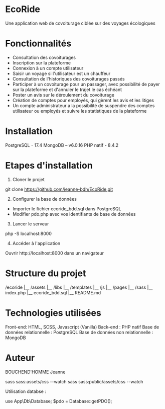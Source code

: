 # EcoRide

Une application web de covoiturage ciblée sur des voyages écologiques

# Fonctionnalités

- Consultation des covoiturages
- Inscription sur la plateforme
- Connexion à un compte utilisateur
- Saisir un voyage si l'utilisateur est un chauffeur
- Consultation de l'historiques des covoiturages passés
- Participer à un covoiturage pour un passager, avec possibilité de payer sur la plateforme et d'annuler le trajet le cas échéant
- Poster un avis sur le déroulement du covoiturage
- Création de comptes pour employés, qui gèrent les avis et les litiges
- Un compte administrateur a la possibilité de suspendre des comptes utilisateur ou employés et suivre les statistiques de la plateforme

# Installation

PostgreSQL - 17.4
MongoDB – v6.0.16
PHP natif - 8.4.2

# Etapes d'installation

1. Cloner le projet

git clone https://github.com/jeanne-bdh/EcoRide.git

2. Configurer la base de données

- Importer le fichier ecoride_bdd.sql dans PostgreSQL
- Modifier pdo.php avec vos identifiants de base de données

3. Lancer le serveur

php -S localhost:8000

4. Accéder à l'application

Ouvrir http://localhost:8000 dans un navigateur


# Structure du projet

/ecoride
|__ /assets
|__ /libs
|__ /templates
|__ /js
|__ /pages
|__ /sass
|__ index.php
|__ ecoride_bdd.sql
|__ README.md

# Technologies utilisées

Front-end: HTML, SCSS, Javascript (Vanilla)
Back-end : PHP natif
Base de données relationnelle : PostgreSQL
Base de données non relationnelle : MongoDB

# Auteur

BOUCHEND'HOMME Jeanne

sass sass:assets/css --watch
sass sass:public/assets/css --watch


Utilisation databse :

use App\Db\Database;
$pdo = Database::getPDO();